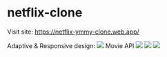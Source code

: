# netflix-clone
Visit site:
https://netflix-ymmy-clone.web.app/

Adaptive & Responsive design:
![](https://i.imgur.com/UNv3Pcd.png)
Movie API
![](https://i.imgur.com/zbv6ksZ.png)
![](https://i.imgur.com/yb5lgWg.png)
![](https://i.imgur.com/x2l0K9j.png)